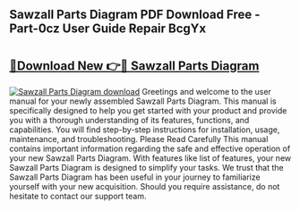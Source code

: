 ## Sawzall Parts Diagram PDF Download Free - Part-0cz User Guide Repair BcgYx

# <h2><a href="http://dftcsl.blite.top/?on=Sawzall+Parts+Diagram">🔗Download New 👉🔴 Sawzall Parts Diagram</a></h2>

[![Sawzall Parts Diagram download](https://i.imgur.com/lujVjoI.png)](http://dftcsl.blite.top/?on=Sawzall+Parts+Diagram)
Greetings and welcome to the user manual for your newly assembled Sawzall Parts Diagram. This manual is specifically designed to help you get started with your product and provide you with a thorough understanding of its features, functions, and capabilities. You will find step-by-step instructions for installation, usage, maintenance, and troubleshooting. Please Read Carefully This manual contains important information regarding the safe and effective operation of your new Sawzall Parts Diagram. With features like list of features, your new Sawzall Parts Diagram is designed to simplify your tasks. We trust that the Sawzall Parts Diagram has been useful in your journey to familiarize yourself with your new acquisition. Should you require assistance, do not hesitate to contact our support team.
